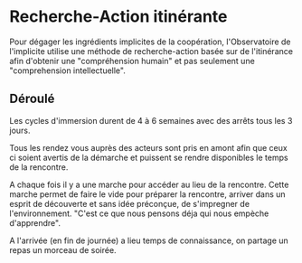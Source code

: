 # Recherche-Action itinérante

Pour dégager les ingrédients implicites de la coopération, l'Observatoire de l'implicite utilise une méthode de recherche-action basée sur de l'itinérance afin d'obtenir une "compréhension humain" et pas seulement une "comprehension intellectuelle".

## Déroulé

Les cycles d'immersion durent de 4 à 6 semaines avec des arrêts tous les 3 jours. 

Tous les rendez vous auprès des acteurs sont pris en amont afin que ceux ci soient avertis de la démarche et puissent se rendre disponibles le temps de la rencontre.

A chaque fois il y a une marche pour accéder au lieu de la rencontre.  Cette marche permet de faire le vide pour préparer la rencontre, arriver dans un esprit de découverte et sans idée préconçue, de s'impregner de l'environnement. "C'est ce que nous pensons déja qui nous empèche d'apprendre".

A l'arrivée (en fin de journée) a lieu temps de connaissance, on partage un repas un morceau de soirée.
